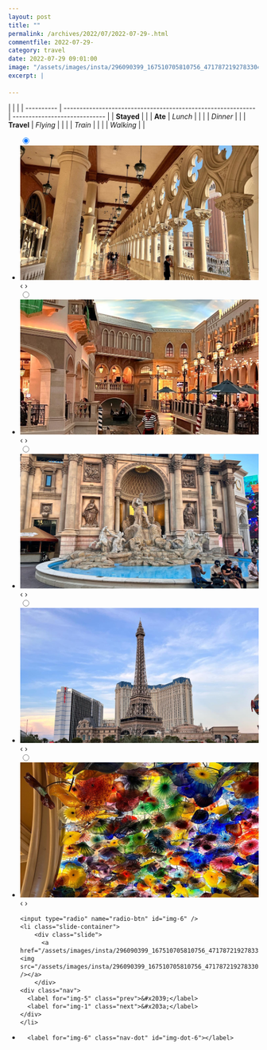 ```yaml
---
layout: post
title: ""
permalink: /archives/2022/07/2022-07-29-.html
commentfile: 2022-07-29-
category: travel
date: 2022-07-29 09:01:00
image: "/assets/images/insta/296090399_167510705810756_4717872192783304451_n_17951773831994831.jpg"
excerpt: |
  
---
```


|            |                                                              |
| ---------- | ------------------------------------------------------------ | ----------------------------- |
| **Stayed** |  |
| **Ate**    | _Lunch_                                                      |          |
|            | _Dinner_                                                     |          |
| **Travel** | _Flying_                                                     |          |
|            | _Train_                                                      |          |
|            | _Walking_                                                    |          |





<ul class="slides">
    <input type="radio" name="radio-btn" id="img-1" checked="checked" />
    <li class="slide-container">
        <div class="slide">
          <a href="/assets/images/insta/295881938_552886836618814_4790665030420270078_n_18229167814193929.jpg"><img src="/assets/images/insta/295881938_552886836618814_4790665030420270078_n_18229167814193929.jpg" /></a>
        </div>
    <div class="nav">
      <label for="img-6" class="prev">&#x2039;</label>
      <label for="img-2" class="next">&#x203a;</label>
    </div>
    </li>
        <input type="radio" name="radio-btn" id="img-2"  />
    <li class="slide-container">
        <div class="slide">
          <a href="/assets/images/insta/296087339_788091449212383_1940794798986747643_n_17940840401228049.jpg"><img src="/assets/images/insta/296087339_788091449212383_1940794798986747643_n_17940840401228049.jpg" /></a>
        </div>
    <div class="nav">
      <label for="img-1" class="prev">&#x2039;</label>
      <label for="img-3" class="next">&#x203a;</label>
    </div>
    </li>
        <input type="radio" name="radio-btn" id="img-3"  />
    <li class="slide-container">
        <div class="slide">
          <a href="/assets/images/insta/296347061_1033129947567523_6145070923114023228_n_18227959102120670.jpg"><img src="/assets/images/insta/296347061_1033129947567523_6145070923114023228_n_18227959102120670.jpg" /></a>
        </div>
    <div class="nav">
      <label for="img-2" class="prev">&#x2039;</label>
      <label for="img-4" class="next">&#x203a;</label>
    </div>
    </li>
        <input type="radio" name="radio-btn" id="img-4"  />
    <li class="slide-container">
        <div class="slide">
          <a href="/assets/images/insta/296262530_1280995362728649_4318278003908757463_n_17972917174638007.jpg"><img src="/assets/images/insta/296262530_1280995362728649_4318278003908757463_n_17972917174638007.jpg" /></a>
        </div>
    <div class="nav">
      <label for="img-3" class="prev">&#x2039;</label>
      <label for="img-5" class="next">&#x203a;</label>
    </div>
    </li>
        <input type="radio" name="radio-btn" id="img-5"  />
    <li class="slide-container">
        <div class="slide">
          <a href="/assets/images/insta/296166222_1060113597953820_7681073681678514650_n_17936018288159781.jpg"><img src="/assets/images/insta/296166222_1060113597953820_7681073681678514650_n_17936018288159781.jpg" /></a>
        </div>
    <div class="nav">
      <label for="img-4" class="prev">&#x2039;</label>
      <label for="img-6" class="next">&#x203a;</label>
    </div>
    </li>
    
    <input type="radio" name="radio-btn" id="img-6" />
    <li class="slide-container">
        <div class="slide">
          <a href="/assets/images/insta/296090399_167510705810756_4717872192783304451_n_17951773831994831.jpg"><img src="/assets/images/insta/296090399_167510705810756_4717872192783304451_n_17951773831994831.jpg" /></a>
        </div>
    <div class="nav">
      <label for="img-5" class="prev">&#x2039;</label>
      <label for="img-1" class="next">&#x203a;</label>
    </div>
    </li>
                
<li class="nav-dots">
      <label for="img-1" class="nav-dot" id="img-dot-1"></label>
      <label for="img-2" class="nav-dot" id="img-dot-2"></label>
      <label for="img-3" class="nav-dot" id="img-dot-3"></label>
      <label for="img-4" class="nav-dot" id="img-dot-4"></label>
      <label for="img-5" class="nav-dot" id="img-dot-5"></label>

      <label for="img-6" class="nav-dot" id="img-dot-6"></label>

</li>
</ul>        
        

        